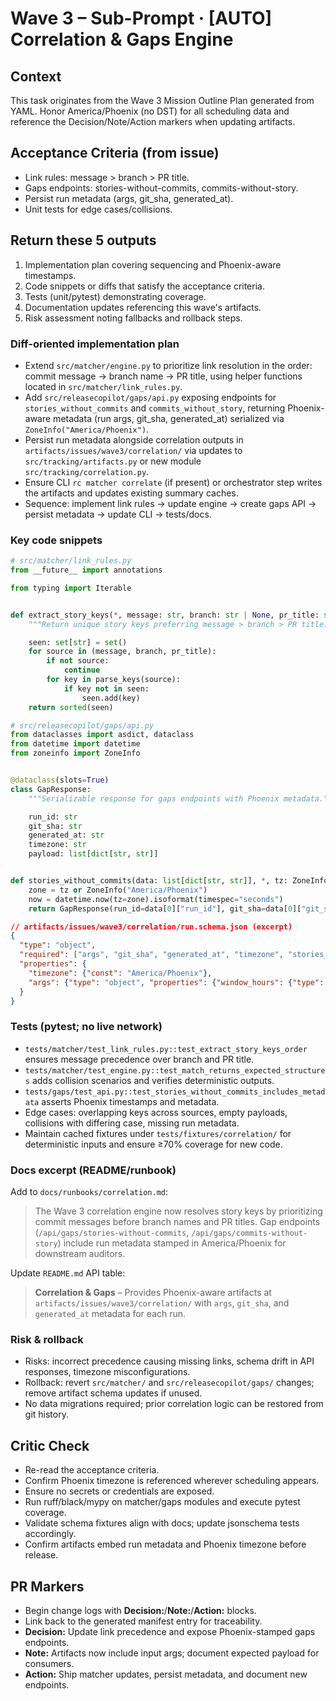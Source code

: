 # Wave 3 – Sub-Prompt · [AUTO] Correlation & Gaps Engine

## Context
This task originates from the Wave 3 Mission Outline Plan generated from YAML. Honor America/Phoenix (no DST) for all scheduling data and reference the Decision/Note/Action markers when updating artifacts.

## Acceptance Criteria (from issue)
- Link rules: message > branch > PR title.
- Gaps endpoints: stories-without-commits, commits-without-story.
- Persist run metadata (args, git_sha, generated_at).
- Unit tests for edge cases/collisions.

## Return these 5 outputs
1. Implementation plan covering sequencing and Phoenix-aware timestamps.
2. Code snippets or diffs that satisfy the acceptance criteria.
3. Tests (unit/pytest) demonstrating coverage.
4. Documentation updates referencing this wave's artifacts.
5. Risk assessment noting fallbacks and rollback steps.

### Diff-oriented implementation plan
- Extend `src/matcher/engine.py` to prioritize link resolution in the order: commit message → branch name → PR title, using helper functions located in `src/matcher/link_rules.py`.
- Add `src/releasecopilot/gaps/api.py` exposing endpoints for `stories_without_commits` and `commits_without_story`, returning Phoenix-aware metadata (run args, git_sha, generated_at) serialized via `ZoneInfo("America/Phoenix")`.
- Persist run metadata alongside correlation outputs in `artifacts/issues/wave3/correlation/` via updates to `src/tracking/artifacts.py` or new module `src/tracking/correlation.py`.
- Ensure CLI `rc matcher correlate` (if present) or orchestrator step writes the artifacts and updates existing summary caches.
- Sequence: implement link rules → update engine → create gaps API → persist metadata → update CLI → tests/docs.

### Key code snippets
```python
# src/matcher/link_rules.py
from __future__ import annotations

from typing import Iterable


def extract_story_keys(*, message: str, branch: str | None, pr_title: str | None) -> list[str]:
    """Return unique story keys preferring message > branch > PR title."""

    seen: set[str] = set()
    for source in (message, branch, pr_title):
        if not source:
            continue
        for key in parse_keys(source):
            if key not in seen:
                seen.add(key)
    return sorted(seen)
```

```python
# src/releasecopilot/gaps/api.py
from dataclasses import asdict, dataclass
from datetime import datetime
from zoneinfo import ZoneInfo


@dataclass(slots=True)
class GapResponse:
    """Serializable response for gaps endpoints with Phoenix metadata."""

    run_id: str
    git_sha: str
    generated_at: str
    timezone: str
    payload: list[dict[str, str]]


def stories_without_commits(data: list[dict[str, str]], *, tz: ZoneInfo | None = None) -> GapResponse:
    zone = tz or ZoneInfo("America/Phoenix")
    now = datetime.now(tz=zone).isoformat(timespec="seconds")
    return GapResponse(run_id=data[0]["run_id"], git_sha=data[0]["git_sha"], generated_at=now, timezone=zone.key, payload=data)
```

```json
// artifacts/issues/wave3/correlation/run.schema.json (excerpt)
{
  "type": "object",
  "required": ["args", "git_sha", "generated_at", "timezone", "stories_without_commits", "commits_without_story"],
  "properties": {
    "timezone": {"const": "America/Phoenix"},
    "args": {"type": "object", "properties": {"window_hours": {"type": "integer"}}}
  }
}
```

### Tests (pytest; no live network)
- `tests/matcher/test_link_rules.py::test_extract_story_keys_order` ensures message precedence over branch and PR title.
- `tests/matcher/test_engine.py::test_match_returns_expected_structures` adds collision scenarios and verifies deterministic outputs.
- `tests/gaps/test_api.py::test_stories_without_commits_includes_metadata` asserts Phoenix timestamps and metadata.
- Edge cases: overlapping keys across sources, empty payloads, collisions with differing case, missing run metadata.
- Maintain cached fixtures under `tests/fixtures/correlation/` for deterministic inputs and ensure ≥70% coverage for new code.

### Docs excerpt (README/runbook)
Add to `docs/runbooks/correlation.md`:

> The Wave 3 correlation engine now resolves story keys by prioritizing commit messages before branch names and PR titles. Gap endpoints (`/api/gaps/stories-without-commits`, `/api/gaps/commits-without-story`) include run metadata stamped in America/Phoenix for downstream auditors.

Update `README.md` API table:

> **Correlation & Gaps** – Provides Phoenix-aware artifacts at `artifacts/issues/wave3/correlation/` with `args`, `git_sha`, and `generated_at` metadata for each run.

### Risk & rollback
- Risks: incorrect precedence causing missing links, schema drift in API responses, timezone misconfigurations.
- Rollback: revert `src/matcher/` and `src/releasecopilot/gaps/` changes; remove artifact schema updates if unused.
- No data migrations required; prior correlation logic can be restored from git history.

## Critic Check
- Re-read the acceptance criteria.
- Confirm Phoenix timezone is referenced wherever scheduling appears.
- Ensure no secrets or credentials are exposed.
- Run ruff/black/mypy on matcher/gaps modules and execute pytest coverage.
- Validate schema fixtures align with docs; update jsonschema tests accordingly.
- Confirm artifacts embed run metadata and Phoenix timezone before release.

## PR Markers
- Begin change logs with **Decision:**/**Note:**/**Action:** blocks.
- Link back to the generated manifest entry for traceability.
- **Decision:** Update link precedence and expose Phoenix-stamped gaps endpoints.
- **Note:** Artifacts now include input args; document expected payload for consumers.
- **Action:** Ship matcher updates, persist metadata, and document new endpoints.
